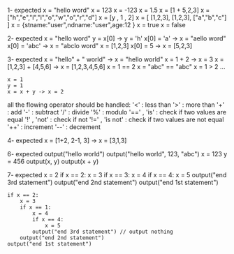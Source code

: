 1- expected
    x = "hello word"
    x = 123
    x = -123
    x = 1.5
    x = [1 + 5,2,3]
    x = ["h","e","l","l","o","w","o","r","d"]
    x = [y , 1 , 2]
    x = [ [1,2,3], [1,2,3], ["a","b","c"] ]
    x = {stname:"user",ndname:"user",age:12 }
    x = true
    x = false

2- expected
    x = "hello word"
    y = x[0]     -> y = 'h'
    x[0] = 'a'   -> x = "aello word"
    x[0] = 'abc' -> x = "abclo word"
    x = [1,2,3]
    x[0] = 5 -> x = [5,2,3]

3- expected
    x = "hello" + " world" -> x = "hello world"
    x = 1 + 2 -> x = 3
    x = [1,2,3] + [4,5,6]  -> x = [1,2,3,4,5,6]
    x = 1 == 2
    x = "abc" == "abc"
    x = 1 > 2 ...

    x = 1
    y = 1
    x = x + y -> x = 2

all the flowing operator should be handled:
    '<'         : less than
    '>'         : more than
    '+'         : add
    '-'         : subtract
    '/'         : divide
    '%'         : modulo
    '==' , 'is' : check if two values are equal
    '!' , 'not' : check if not
    '!=' , 'is not' : check if two values are not equal
    '++'        : increment
    '--'        : decrement

4- expected
    x = [1+2, 2-1, 3] -> x = [3,1,3]

6- expected
    output("hello world")
    output("hello world", 123, "abc")
    x = 123
    y = 456
    output(x, y)
    output(x + y)

7- expected
    x = 2
    if x == 2:
        x = 3
        if x == 3:
            x = 4
            if x == 4:
                x = 5
            output("end 3rd statement")
        output("end 2nd statement")
    output("end 1st statement")

    if x == 2:
        x = 3
        if x == 1:
            x = 4
            if x == 4:
                x = 5
            output("end 3rd statement") // output nothing
        output("end 2nd statement") 
    output("end 1st statement")

